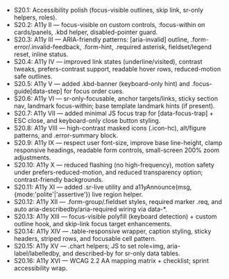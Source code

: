 
- S20.1: Accessibility polish (focus-visible outlines, skip link, sr-only helpers, roles).
- S20.2: A11y II — focus-visible on custom controls, :focus-within on cards/panels, .kbd helper, disabled-pointer guard.
- S20.3: A11y III — ARIA-friendly patterns: [aria-invalid] outline, .form-error/.invalid-feedback, .form-hint, .required asterisk, fieldset/legend reset, inline status.
- S20.4: A11y IV — improved link states (underline/visited), contrast tweaks, prefers-contrast support, readable hover rows, reduced-motion safe outlines.
- S20.5: A11y V — added .kbd-banner (keyboard-only hint) and .focus-guide[data-step] for focus order cues.
- S20.6: A11y VI — sr-only-focusable, anchor targets/links, sticky section nav, landmark focus-within; base template landmark hints (if present).
- S20.7: A11y VII — added minimal JS focus trap for [data-focus-trap] + ESC close, and keyboard-only close button styling.
- S20.8: A11y VIII — high-contrast masked icons (.icon-hc), alt/figure patterns, and .error-summary block.
- S20.9: A11y IX — respect user font-size, improve base line-height, clamp responsive headings, readable form controls, small-screen 200% zoom adjustments.
- S20.10: A11y X — reduced flashing (no high-frequency), motion safety under prefers-reduced-motion, and reduced transparency option; contrast-friendly backgrounds.
- S20.11: A11y XI — added .sr-live utility and a11yAnnounce(msg,{mode:'polite'|'assertive'}) live region helper.
- S20.12: A11y XII — .form-group/.fieldset styles, required marker .req, and auto aria-describedby/aria-required wiring via data-*.
- S20.13: A11y XIII — focus-visible polyfill (keyboard detection) + custom outline hook, and skip-link focus target enhancements.
- S20.14: A11y XIV — .table-responsive wrapper, caption styling, sticky headers, striped rows, and focusable cell pattern.
- S20.15: A11y XV — .chart helpers; JS to set role=img, aria-label/labelledby, and described-by for sr-only data tables.
- S20.16: A11y XVI — WCAG 2.2 AA mapping matrix + checklist; sprint accessibility wrap.
